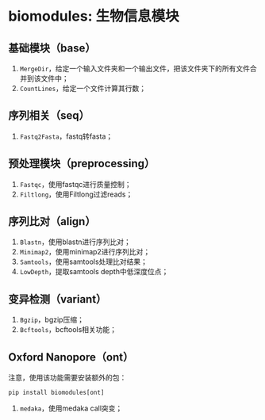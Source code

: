 # biomodules: 生物信息模块

## 基础模块（base）

1. `MergeDir`，给定一个输入文件夹和一个输出文件，把该文件夹下的所有文件合并到该文件中；
2. `CountLines`，给定一个文件计算其行数；

## 序列相关（seq）

1. `Fastq2Fasta`，fastq转fasta；

## 预处理模块（preprocessing）

1. `Fastqc`，使用fastqc进行质量控制；
2. `Filtlong`，使用Filtlong过滤reads；

## 序列比对（align）

1. `Blastn`，使用blastn进行序列比对；
2. `Minimap2`，使用minimap2进行序列比对；
3. `Samtools`，使用samtools处理比对结果；
4. `LowDepth`，提取samtools depth中低深度位点；

## 变异检测（variant）

1. `Bgzip`，bgzip压缩；
2. `Bcftools`，bcftools相关功能；

## Oxford Nanopore（ont）

注意，使用该功能需要安装额外的包：

```shell
pip install biomodules[ont]
```

1. `medaka`，使用medaka call突变；